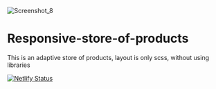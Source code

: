 ![Screenshot_8](https://user-images.githubusercontent.com/77876368/138069201-b1466795-1a1d-4096-bb06-aa61b50a1895.gif)

# Responsive-store-of-products
This is an adaptive store of products, layout is only scss, without using libraries

[![Netlify Status](https://api.netlify.com/api/v1/badges/de9ba509-d396-45fa-bb30-eecd22727266/deploy-status)](https://app.netlify.com/sites/responsive-store-of-products/deploys)
